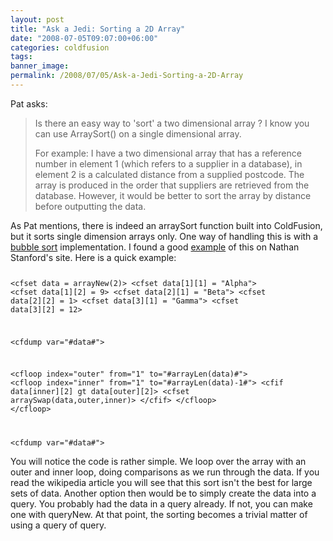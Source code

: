```yaml
---
layout: post
title: "Ask a Jedi: Sorting a 2D Array"
date: "2008-07-05T09:07:00+06:00"
categories: coldfusion 
tags: 
banner_image: 
permalink: /2008/07/05/Ask-a-Jedi-Sorting-a-2D-Array
---
```


Pat asks:

<blockquote>
<p>
Is there an easy way to 'sort' a two dimensional array ? I know you can use ArraySort() on a single dimensional array.

For example: I have a two dimensional array that has a reference number in element 1 (which refers to a supplier in a database), in element 2 is a calculated distance from a supplied postcode. The array is produced in the order that suppliers are retrieved from the database. However, it would be better to sort the array by distance before outputting the data.
</p>
</blockquote>
<!--more-->
As Pat mentions, there is indeed an arraySort function built into ColdFusion, but it sorts single dimension arrays only. One way of handling this is with a <a href="http://en.wikipedia.org/wiki/Bubble_sort">bubble sort</a> implementation. I found a good <a href="http://www.nathanstanford.name/cftips/index.cfm?fuseaction=home.cftip&issueid=16">example</a> of this on Nathan Stanford's site. Here is a quick example:

<code>

&lt;cfset data = arrayNew(2)&gt;
&lt;cfset data[1][1] = "Alpha"&gt;
&lt;cfset data[1][2] = 9&gt;
&lt;cfset data[2][1] = "Beta"&gt;
&lt;cfset data[2][2] = 1&gt;
&lt;cfset data[3][1] = "Gamma"&gt;
&lt;cfset data[3][2] = 12&gt;

&lt;cfdump var="#data#"&gt;

&lt;cfloop index="outer" from="1" to="#arrayLen(data)#"&gt;
	&lt;cfloop index="inner" from="1" to="#arrayLen(data)-1#"&gt;
		&lt;cfif data[inner][2] gt data[outer][2]&gt;
			&lt;cfset arraySwap(data,outer,inner)&gt;
		&lt;/cfif&gt;
	&lt;/cfloop&gt;
&lt;/cfloop&gt;

&lt;cfdump var="#data#"&gt;
</code>

You will notice the code is rather simple. We loop over the array with an outer and inner loop, doing comparisons as we run through the data. If you read the wikipedia article you will see that this sort isn't the best for large sets of data. Another option then would be to simply create the data into a query. You probably had the data in a query already. If not, you can make one with queryNew. At that point, the sorting becomes a trivial matter of using a query of query.